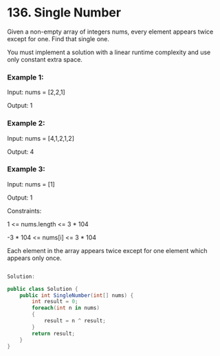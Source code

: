 # 136. Single Number
Given a non-empty array of integers nums, every element appears twice except for one. Find that single one.

You must implement a solution with a linear runtime complexity and use only constant extra space.

 

### Example 1:

Input: nums = [2,2,1]

Output: 1
### Example 2:

Input: nums = [4,1,2,1,2]

Output: 4
### Example 3:

Input: nums = [1]

Output: 1
 

Constraints:

1 <= nums.length <= 3 * 104

-3 * 104 <= nums[i] <= 3 * 104

Each element in the array appears twice except for one element which appears only once.


```csharp

Solution:

public class Solution {
    public int SingleNumber(int[] nums) {
        int result = 0;
        foreach(int n in nums)
        {
            result = n ^ result;
        }    
        return result;
    }
}

```
